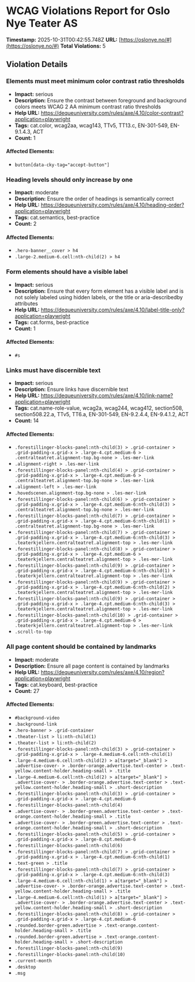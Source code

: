 # WCAG Violations Report for Oslo Nye Teater AS

**Timestamp:** 2025-10-31T00:42:55.748Z
**URL:** [https://oslonye.no/#](https://oslonye.no/#)
**Total Violations:** 5

## Violation Details

### Elements must meet minimum color contrast ratio thresholds

- **Impact:** serious
- **Description:** Ensure the contrast between foreground and background colors meets WCAG 2 AA minimum contrast ratio thresholds
- **Help URL:** https://dequeuniversity.com/rules/axe/4.10/color-contrast?application=playwright
- **Tags:** cat.color, wcag2aa, wcag143, TTv5, TT13.c, EN-301-549, EN-9.1.4.3, ACT
- **Count:** 1

#### Affected Elements:

- `button[data-cky-tag="accept-button"]`

### Heading levels should only increase by one

- **Impact:** moderate
- **Description:** Ensure the order of headings is semantically correct
- **Help URL:** https://dequeuniversity.com/rules/axe/4.10/heading-order?application=playwright
- **Tags:** cat.semantics, best-practice
- **Count:** 2

#### Affected Elements:

- `.hero-banner__cover > h4`
- `.large-2.medium-6.cell:nth-child(2) > h4`

### Form elements should have a visible label

- **Impact:** serious
- **Description:** Ensure that every form element has a visible label and is not solely labeled using hidden labels, or the title or aria-describedby attributes
- **Help URL:** https://dequeuniversity.com/rules/axe/4.10/label-title-only?application=playwright
- **Tags:** cat.forms, best-practice
- **Count:** 1

#### Affected Elements:

- `#s`

### Links must have discernible text

- **Impact:** serious
- **Description:** Ensure links have discernible text
- **Help URL:** https://dequeuniversity.com/rules/axe/4.10/link-name?application=playwright
- **Tags:** cat.name-role-value, wcag2a, wcag244, wcag412, section508, section508.22.a, TTv5, TT6.a, EN-301-549, EN-9.2.4.4, EN-9.4.1.2, ACT
- **Count:** 14

#### Affected Elements:

- `.forestillinger-blocks-panel:nth-child(3) > .grid-container > .grid-padding-x.grid-x > .large-4.cpt.medium-6 > .centralteatret.alignment-top.bg-none > .les-mer-link`
- `.alignment-right > .les-mer-link`
- `.forestillinger-blocks-panel:nth-child(4) > .grid-container > .grid-padding-x.grid-x > .large-4.cpt.medium-6 > .centralteatret.alignment-top.bg-none > .les-mer-link`
- `.alignment-left > .les-mer-link`
- `.hovedscenen.alignment-top.bg-none > .les-mer-link`
- `.forestillinger-blocks-panel:nth-child(6) > .grid-container > .grid-padding-x.grid-x > .large-4.cpt.medium-6:nth-child(3) > .centralteatret.alignment-top.bg-none > .les-mer-link`
- `.forestillinger-blocks-panel:nth-child(7) > .grid-container > .grid-padding-x.grid-x > .large-4.cpt.medium-6:nth-child(1) > .centralteatret.alignment-top.bg-none > .les-mer-link`
- `.forestillinger-blocks-panel:nth-child(7) > .grid-container > .grid-padding-x.grid-x > .large-4.cpt.medium-6:nth-child(3) > .teaterkjellern.centralteatret.alignment-top > .les-mer-link`
- `.forestillinger-blocks-panel:nth-child(8) > .grid-container > .grid-padding-x.grid-x > .large-4.cpt.medium-6 > .teaterkjellern.centralteatret.alignment-top > .les-mer-link`
- `.forestillinger-blocks-panel:nth-child(9) > .grid-container > .grid-padding-x.grid-x > .large-4.cpt.medium-6:nth-child(1) > .teaterkjellern.centralteatret.alignment-top > .les-mer-link`
- `.forestillinger-blocks-panel:nth-child(9) > .grid-container > .grid-padding-x.grid-x > .large-4.cpt.medium-6:nth-child(2) > .teaterkjellern.centralteatret.alignment-top > .les-mer-link`
- `.forestillinger-blocks-panel:nth-child(9) > .grid-container > .grid-padding-x.grid-x > .large-4.cpt.medium-6:nth-child(3) > .teaterkjellern.centralteatret.alignment-top > .les-mer-link`
- `.forestillinger-blocks-panel:nth-child(10) > .grid-container > .grid-padding-x.grid-x > .large-4.cpt.medium-6 > .teaterkjellern.centralteatret.alignment-top > .les-mer-link`
- `.scroll-to-top`

### All page content should be contained by landmarks

- **Impact:** moderate
- **Description:** Ensure all page content is contained by landmarks
- **Help URL:** https://dequeuniversity.com/rules/axe/4.10/region?application=playwright
- **Tags:** cat.keyboard, best-practice
- **Count:** 27

#### Affected Elements:

- `#background-video`
- `.background-link`
- `.hero-banner > .grid-container`
- `.theater-list > li:nth-child(1)`
- `.theater-list > li:nth-child(2)`
- `.forestillinger-blocks-panel:nth-child(3) > .grid-container > .grid-padding-x.grid-x > .large-4.medium-6.cell:nth-child(1)`
- `.large-4.medium-6.cell:nth-child(2) > a[target="_blank"] > .advertise-cover- > .border-orange.advertise.text-center > .text-yellow.content-holder.heading-small > .title`
- `.large-4.medium-6.cell:nth-child(2) > a[target="_blank"] > .advertise-cover- > .border-orange.advertise.text-center > .text-yellow.content-holder.heading-small > .short-description`
- `.forestillinger-blocks-panel:nth-child(3) > .grid-container > .grid-padding-x.grid-x > .large-4.cpt.medium-6`
- `.forestillinger-blocks-panel:nth-child(4)`
- `.advertise-cover- > .border-green.advertise.text-center > .text-orange.content-holder.heading-small > .title`
- `.advertise-cover- > .border-green.advertise.text-center > .text-orange.content-holder.heading-small > .short-description`
- `.forestillinger-blocks-panel:nth-child(5) > .grid-container > .grid-padding-x.grid-x > .large-8.cpt.medium-6`
- `.forestillinger-blocks-panel:nth-child(6)`
- `.forestillinger-blocks-panel:nth-child(7) > .grid-container > .grid-padding-x.grid-x > .large-4.cpt.medium-6:nth-child(1)`
- `.text-green > .title`
- `.forestillinger-blocks-panel:nth-child(7) > .grid-container > .grid-padding-x.grid-x > .large-4.cpt.medium-6:nth-child(3)`
- `.large-4.medium-6.cell:nth-child(1) > a[target="_blank"] > .advertise-cover- > .border-orange.advertise.text-center > .text-yellow.content-holder.heading-small > .title`
- `.large-4.medium-6.cell:nth-child(1) > a[target="_blank"] > .advertise-cover- > .border-orange.advertise.text-center > .text-yellow.content-holder.heading-small > .short-description`
- `.forestillinger-blocks-panel:nth-child(8) > .grid-container > .grid-padding-x.grid-x > .large-4.cpt.medium-6`
- `.rounded.border-green.advertise > .text-orange.content-holder.heading-small > .title`
- `.rounded.border-green.advertise > .text-orange.content-holder.heading-small > .short-description`
- `.forestillinger-blocks-panel:nth-child(9)`
- `.forestillinger-blocks-panel:nth-child(10)`
- `.current-month`
- `.desktop`
- `.msg`
